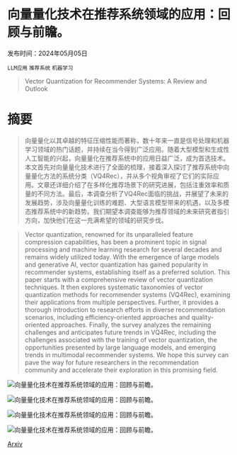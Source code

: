 # 向量量化技术在推荐系统领域的应用：回顾与前瞻。

发布时间：2024年05月05日

`LLM应用` `推荐系统` `机器学习`

> Vector Quantization for Recommender Systems: A Review and Outlook

# 摘要

> 向量量化以其卓越的特征压缩性能而著称，数十年来一直是信号处理和机器学习领域的热门话题，并持续在当今得到广泛应用。随着大型模型和生成性人工智能的兴起，向量量化在推荐系统中的应用日益广泛，成为首选技术。本文首先对向量量化技术进行了全面的梳理，接着深入探讨了推荐系统中向量量化方法的系统分类（VQ4Rec），并从多个视角审视了它们的实际应用。文章还详细介绍了在多样化推荐场景下的研究进展，包括注重效率和质量的不同方法。最后，本调查分析了VQ4Rec面临的挑战，并展望了未来的发展趋势，涉及向量量化训练的难题、大型语言模型带来的机遇，以及多模态推荐系统中的新趋势。我们期望本调查能够为推荐领域的未来研究者指引方向，加快他们在这一充满希望的领域的研究步伐。

> Vector quantization, renowned for its unparalleled feature compression capabilities, has been a prominent topic in signal processing and machine learning research for several decades and remains widely utilized today. With the emergence of large models and generative AI, vector quantization has gained popularity in recommender systems, establishing itself as a preferred solution. This paper starts with a comprehensive review of vector quantization techniques. It then explores systematic taxonomies of vector quantization methods for recommender systems (VQ4Rec), examining their applications from multiple perspectives. Further, it provides a thorough introduction to research efforts in diverse recommendation scenarios, including efficiency-oriented approaches and quality-oriented approaches. Finally, the survey analyzes the remaining challenges and anticipates future trends in VQ4Rec, including the challenges associated with the training of vector quantization, the opportunities presented by large language models, and emerging trends in multimodal recommender systems. We hope this survey can pave the way for future researchers in the recommendation community and accelerate their exploration in this promising field.

![向量量化技术在推荐系统领域的应用：回顾与前瞻。](../../..//opt/data/Projects/HuggingArxiv/paper_images/2405.03110/x1.png)

![向量量化技术在推荐系统领域的应用：回顾与前瞻。](../../..//opt/data/Projects/HuggingArxiv/paper_images/2405.03110/x2.png)

![向量量化技术在推荐系统领域的应用：回顾与前瞻。](../../..//opt/data/Projects/HuggingArxiv/paper_images/2405.03110/x3.png)

![向量量化技术在推荐系统领域的应用：回顾与前瞻。](../../..//opt/data/Projects/HuggingArxiv/paper_images/2405.03110/x4.png)

[Arxiv](https://arxiv.org/abs/2405.03110)